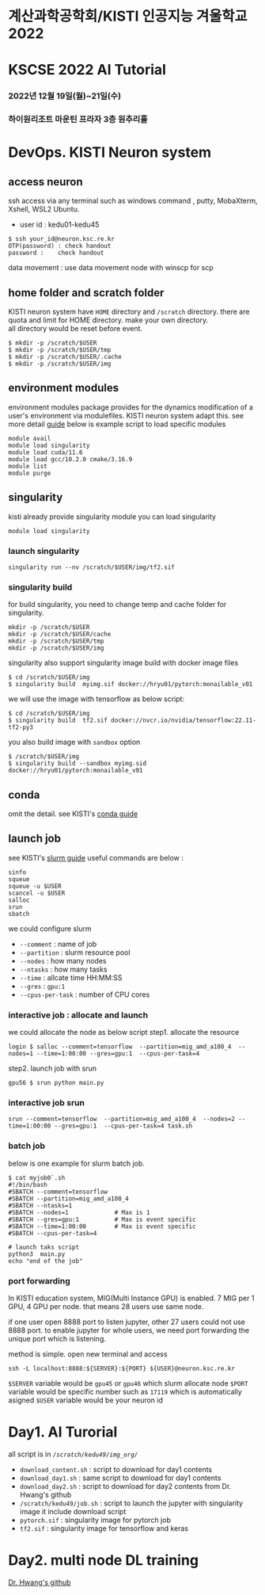 # 계산과학공학회/KISTI 인공지능 겨울학교 2022 
# KSCSE 2022 AI Tutorial

### 2022년 12월 19일(월)~21일(수) 
### 하이원리조트 마운틴 프라자 3층 원추리홀

# DevOps. KISTI Neuron system

## access neuron
ssh access via any terminal such as windows command , putty, MobaXterm, Xshell, WSL2 Ubuntu.  
 - user id : kedu01-kedu45 
``` 
$ ssh your_id@neuron.ksc.re.kr 
OTP(password) : check handout
password :    check handout
```
data movement  : use data movement node with winscp for scp

## home folder and scratch folder
KISTI neuron system have `HOME` directory and `/scratch` directory.
there are quota and limit for HOME directory. make your own directory.  
all directory would be reset before event. 
```
$ mkdir -p /scratch/$USER
$ mkdir -p /scratch/$USER/tmp
$ mkdir -p /scratch/$USER/.cache
$ mkdir -p /scratch/$USER/img
```

## environment modules
environment modules package provides for the dynamics modification of a user's environment via modulefiles. 
KISTI neuron system adapt this. see more detail [guide](https://blog.ksc.re.kr/183) 
below is example script to load specific modules 
```
module avail
module load singularity
module load cuda/11.6
module load gcc/10.2.0 cmake/3.16.9 
module list
module purge
```


## singularity 
kisti already provide singularity module you can load singularity 
``` 
module load singularity
```

### launch singularity 

```
singularity run --nv /scratch/$USER/img/tf2.sif 
```

### singularity build 
for build singularity, you need to change temp and cache folder for singularity.  

```
mkdir -p /scratch/$USER
mkdir -p /scratch/$USER/cache
mkdir -p /scratch/$USER/tmp
mkdir -p /scratch/$USER/img
```

singularity also support singularity image build with docker image files

```
$ cd /scratch/$USER/img
$ singularity build  myimg.sif docker://hryu01/pytorch:monailable_v01
```

we will use the image with tensorflow as below script: 
```
$ cd /scratch/$USER/img
$ singularity build  tf2.sif docker://nvcr.io/nvidia/tensorflow:22.11-tf2-py3
```

you also build image with `sandbox` option 
```
$ /scratch/$USER/img
$ singularity build --sandbox myimg.sid docker://hryu01/pytorch:monailable_v01
```



## conda 
omit the detail. see KISTI's [conda guide](https://blog.ksc.re.kr/187)

## launch job
see KISTI's [slurm guide](https://blog.ksc.re.kr/188) 
useful commands are below :
```
sinfo
squeue
squeue -u $USER
scancel -u $USER
salloc
srun
sbatch
```
we could  configure slurm  
 - `--comment` : name of job
 - `--partition` : slurm resource pool
 - `--nodes` : how many nodes
 - `--ntasks` : how many tasks
 - `--time` : allcate time HH:MM:SS
 - `--gres` : `gpu:1`
 - `--cpus-per-task` : number of CPU cores
 

### interactive job : allocate and launch 
we could allocate the node as below script 
step1. allocate the resource 
```
login $ salloc --comment=tensorflow  --partition=mig_amd_a100_4  --nodes=1 --time=1:00:00 --gres=gpu:1  --cpus-per-task=4
```
step2. launch job with srun 
```
gpu56 $ srun python main.py
```

### interactive job srun

```
srun --comment=tensorflow  --partition=mig_amd_a100_4  --nodes=2 --time=1:00:00 --gres=gpu:1  --cpus-per-task=4 task.sh 
```

### batch job 
below is one example for slurm batch job. 

```
$ cat myjob0`.sh
#!/bin/bash
#SBATCH --comment=tensorflow
#SBATCH --partition=mig_amd_a100_4
#SBATCH --ntasks=1
#SBATCH --nodes=1             # Max is 1
#SBATCH --gres=gpu:1          # Max is event specific
#SBATCH --time=1:00:00        # Max is event specific 
#SBATCH --cpus-per-task=4

# launch taks script 
python3  main.py
echo "end of the job" 
```

### port forwarding

In KISTI education system, MIG(Multi Instance GPU) is enabled. 7 MIG per 1 GPU, 4 GPU per node.
that means 28 users use same node. 

if one user open  8888 port to listen jupyter, other 27 users could not use 8888 port. 
to enable jupyter for whole users, we need port forwarding the unique port which is listening. 

method is simple.
open new terminal and access 
```
ssh -L localhost:8888:${SERVER}:${PORT} ${USER}@neuron.ksc.re.kr
```
`$SERVER` variable would be `gpu45` or `gpu46` which slurm allocate node
`$PORT` variable would be specific number such as `17119` which is automatically asigned 
`$USER` variable would be your neuron id 


# Day1. AI Turorial 

all script is in *`/scratch/kedu49/img_org/`*
 - `download_content.sh` : script to download for day1 contents
 - `download_day1.sh` : same script to download for day1 contents
 - `download_day2.sh` : script to download for day2 contents from Dr. Hwang's github
 - `/scratch/kedu49/job.sh` : script to launch the jupyter with singularity image it include download script
 - `pytorch.sif` : singularity image for pytorch job
 - `tf2.sif` : singularity image for tensorflow and keras
 
 


# Day2. multi node DL training 
[Dr. Hwang's github](https://github.com/hwang2006/KISTI-DL-tutorial-using-horovod)

